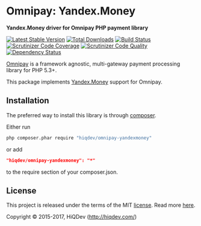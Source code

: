 # Omnipay: Yandex.Money

**Yandex.Money driver for Omnipay PHP payment library**

[![Latest Stable Version](https://poser.pugx.org/hiqdev/omnipay-yandexmoney/v/stable)](https://packagist.org/packages/hiqdev/omnipay-yandexmoney)
[![Total Downloads](https://poser.pugx.org/hiqdev/omnipay-yandexmoney/downloads)](https://packagist.org/packages/hiqdev/omnipay-yandexmoney)
[![Build Status](https://img.shields.io/travis/hiqdev/omnipay-yandexmoney.svg)](https://travis-ci.org/hiqdev/omnipay-yandexmoney)
[![Scrutinizer Code Coverage](https://img.shields.io/scrutinizer/coverage/g/hiqdev/omnipay-yandexmoney.svg)](https://scrutinizer-ci.com/g/hiqdev/omnipay-yandexmoney/)
[![Scrutinizer Code Quality](https://img.shields.io/scrutinizer/g/hiqdev/omnipay-yandexmoney.svg)](https://scrutinizer-ci.com/g/hiqdev/omnipay-yandexmoney/)
[![Dependency Status](https://www.versioneye.com/php/hiqdev:omnipay-yandexmoney/dev-master/badge.svg)](https://www.versioneye.com/php/hiqdev:omnipay-yandexmoney/dev-master)

[Omnipay](https://github.com/omnipay/omnipay) is a framework agnostic, multi-gateway payment
processing library for PHP 5.3+.

This package implements [Yandex.Money](https://money.yandex.ru/) support for Omnipay.

## Installation

The preferred way to install this library is through [composer](http://getcomposer.org/download/).

Either run

```sh
php composer.phar require "hiqdev/omnipay-yandexmoney"
```

or add

```json
"hiqdev/omnipay-yandexmoney": "*"
```

to the require section of your composer.json.

## License

This project is released under the terms of the MIT [license](LICENSE).
Read more [here](http://choosealicense.com/licenses/mit).

Copyright © 2015-2017, HiQDev (http://hiqdev.com/)
